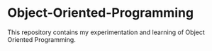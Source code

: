 # Object-Oriented-Programming
This repository contains my experimentation and learning of Object Oriented Programming.
